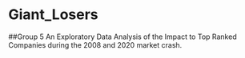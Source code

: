 # Giant_Losers
##Group 5
An Exploratory Data Analysis of the Impact to Top Ranked Companies during the 2008 and 2020 market crash. 
